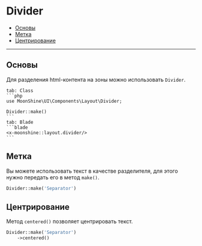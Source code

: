 # Divider

- [Основы](#basics)
- [Метка](#label)
- [Центрирование](#сentering)

---

<a name="basics"></a>
## Основы

Для разделения html-контента на зоны можно использовать `Divider`.

~~~tabs
tab: Class
```php
use MoonShine\UI\Components\Layout\Divider;

Divider::make()
```
tab: Blade
```blade
<x-moonshine::layout.divider/>
```
~~~

<a name="label"></a>
## Метка

Вы можете использовать текст в качестве разделителя, для этого нужно передать его в метод `make()`.

```php
Divider::make('Separator')
```

<a name="centering"></a>
## Центрирование

Метод `centered()` позволяет центрировать текст.

```php
Divider::make('Separator')
    ->centered()
```
